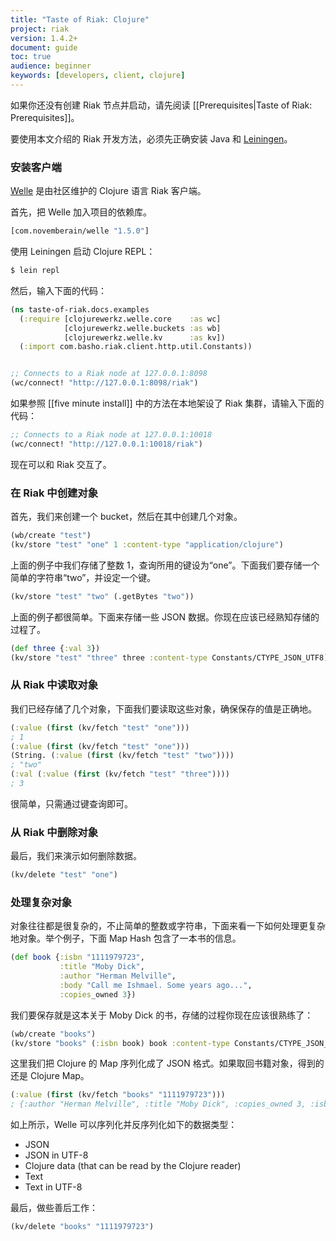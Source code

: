 ```yaml
---
title: "Taste of Riak: Clojure"
project: riak
version: 1.4.2+
document: guide
toc: true
audience: beginner
keywords: [developers, client, clojure]
---
```


如果你还没有创建 Riak 节点并启动，请先阅读 [[Prerequisites|Taste of Riak: Prerequisites]]。

要使用本文介绍的 Riak 开发方法，必须先正确安装 Java 和 [Leiningen](https://github.com/technomancy/leiningen)。

### 安装客户端

[Welle](http://clojureriak.info/) 是由社区维护的 Clojure 语言 Riak 客户端。

首先，把 Welle 加入项目的依赖库。

```clojure
[com.novemberain/welle "1.5.0"]
```

使用 Leiningen 启动 Clojure REPL：

```bash
$ lein repl
```

然后，输入下面的代码：

```clojure
(ns taste-of-riak.docs.examples
  (:require [clojurewerkz.welle.core    :as wc]
            [clojurewerkz.welle.buckets :as wb]
            [clojurewerkz.welle.kv      :as kv])
  (:import com.basho.riak.client.http.util.Constants))


;; Connects to a Riak node at 127.0.0.1:8098
(wc/connect! "http://127.0.0.1:8098/riak")
```

如果参照 [[five minute install]] 中的方法在本地架设了 Riak 集群，请输入下面的代码：

```clojure
;; Connects to a Riak node at 127.0.0.1:10018
(wc/connect! "http://127.0.0.1:10018/riak")
```

现在可以和 Riak 交互了。

### 在 Riak 中创建对象

首先，我们来创建一个 bucket，然后在其中创建几个对象。

```clojure
(wb/create "test")
(kv/store "test" "one" 1 :content-type "application/clojure")
```

上面的例子中我们存储了整数 1，查询所用的键设为“one”。下面我们要存储一个简单的字符串“two”，并设定一个键。

```clojure
(kv/store "test" "two" (.getBytes "two"))
```

上面的例子都很简单。下面来存储一些 JSON 数据。你现在应该已经熟知存储的过程了。

```clojure
(def three {:val 3})
(kv/store "test" "three" three :content-type Constants/CTYPE_JSON_UTF8)
```

### 从 Riak 中读取对象

我们已经存储了几个对象，下面我们要读取这些对象，确保保存的值是正确地。

```clojure
(:value (first (kv/fetch "test" "one")))
; 1
(:value (first (kv/fetch "test" "one")))
(String. (:value (first (kv/fetch "test" "two"))))
; "two"
(:val (:value (first (kv/fetch "test" "three"))))
; 3
```

很简单，只需通过键查询即可。

### 从 Riak 中删除对象

最后，我们来演示如何删除数据。

```clojure
(kv/delete "test" "one")
```

### 处理复杂对象

对象往往都是很复杂的，不止简单的整数或字符串，下面来看一下如何处理更复杂地对象。举个例子，下面 Map Hash 包含了一本书的信息。

```clojure
(def book {:isbn "1111979723",
           :title "Moby Dick",
           :author "Herman Melville",
           :body "Call me Ishmael. Some years ago...",
           :copies_owned 3})
```

我们要保存就是这本关于 Moby Dick 的书，存储的过程你现在应该很熟练了：

```clojure
(wb/create "books")
(kv/store "books" (:isbn book) book :content-type Constants/CTYPE_JSON_UTF8)
```

这里我们把 Clojure 的 Map 序列化成了 JSON 格式。如果取回书籍对象，得到的还是 Clojure Map。

```clojure
(:value (first (kv/fetch "books" "1111979723")))
; {:author "Herman Melville", :title "Moby Dick", :copies_owned 3, :isbn "1111979723", :body "Call me Ishmael. Some years ago..."}
```

如上所示，Welle 可以序列化并反序列化如下的数据类型：

* JSON
* JSON in UTF-8
* Clojure data (that can be read by the Clojure reader)
* Text
* Text in UTF-8

最后，做些善后工作：

```clojure
(kv/delete "books" "1111979723")
```
